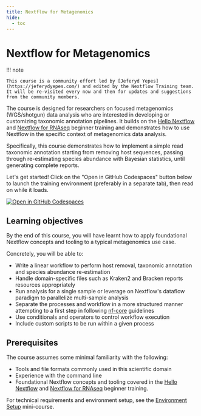 ```yaml
---
title: Nextflow for Metagenomics
hide:
  - toc
---
```


# Nextflow for Metagenomics

!!! note

    This course is a community effort led by [Jeferyd Yepes](https://jeferydyepes.com/) and edited by the Nextflow Training team. It will be re-visited every now and then for updates and suggestions from the community members.

The course is designed for researchers on focused metagenomics (WGS/shotgun) data analysis who are interested in developing or customizing taxonomic annotation pipelines.
It builds on the [Hello Nextflow](../../hello_nextflow/) and [Nextflow for RNAseq](../rnaseq/) beginner training and demonstrates how to use Nextflow in the specific context of metagenomics data analysis.

Specifically, this course demonstrates how to implement a simple read taxonomic annotation starting from removing host sequences, passing through re-estimating species abundance with Bayesian statistics, until generating complete reports.

Let's get started! Click on the "Open in GitHub Codespaces" button below to launch the training environment (preferably in a separate tab), then read on while it loads.

[![Open in GitHub Codespaces](https://github.com/codespaces/badge.svg)](https://codespaces.new/nextflow-io/training?quickstart=1&ref=master)

## Learning objectives

By the end of this course, you will have learnt how to apply foundational Nextflow concepts and tooling to a typical metagenomics use case.

Concretely, you will be able to:

- Write a linear workflow to perform host removal, taxonomic annotation and species abundance re-estimation
- Handle domain-specific files such as Kraken2 and Bracken reports resources appropriately
- Run analysis for a single sample or leverage on Nextflow's dataflow paradigm to parallelize multi-sample analysis
- Separate the processes and workflow in a more structured manner attempting to a first step in following [nf-core](https://nf-co.re/) guidelines
- Use conditionals and operators to control workflow execution
- Include custom scripts to be run within a given process

## Prerequisites

The course assumes some minimal familiarity with the following:

- Tools and file formats commonly used in this scientific domain
- Experience with the command line
- Foundational Nextflow concepts and tooling covered in the [Hello Nextflow](../../hello_nextflow/) and [Nextflow for RNAseq](../rnaseq/) beginner training.

For technical requirements and environment setup, see the [Environment Setup](../../envsetup/) mini-course.
